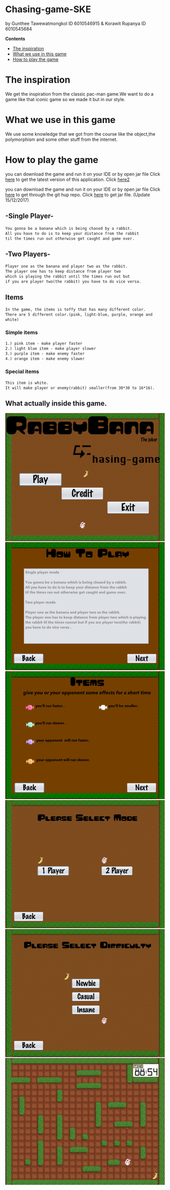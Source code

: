 # Chasing-game-SKE 
by Gunthee Tawewatmongkol ID 6010546915 & Korawit Rupanya ID 6010545684

**Contents**
- [The inspiration](#the-inspiration)
- [What we use in this game](#what-we-use-in-this-game)
- [How to play the game](#how-to-play-the-game)

# The inspiration
We get the inspiration from the classic pac-man game.We want to do a game like that iconic game so we made it but in our style.

# What we use in this game
We use some knowledge that we got from the course like the object,the polymorphism and some other stuff from the internet.

# How to play the game
	
you can download the game and run it on your IDE or by open jar file 
	Click [here](https://github.com/KameriiJ/Chasing-game-SKE) to get the latest version of this application.
	Click [here2](https://drive.google.com/open?id=1afX_BI5sK4UPi5P2sqG-Umg3VWb8rsrf)

you can download the game and run it on your IDE or by open jar file 
    Click [here](https://github.com/KameriiJ/Chasing-game-SKE) to get through the git hup repo.
    Click [here](https://drive.google.com/open?id=1afX_BI5sK4UPi5P2sqG-Umg3VWb8rsrf) to get jar file. (Update 15/12/2017)

## -Single Player-

    You gonna be a banana which is being chased by a rabbit.
    All you have to do is to keep your distance from the rabbit 
    til the times run out otherwise get caught and game over.

## -Two Players-

    Player one as the banana and player two as the rabbit.
    The player one has to keep distance from player two 
    which is playing the rabbit until the times run out but 
    if you are player two(the rabbit) you have to do vice versa.

## Items
    In the game, the items is toffy that has many different color.
    There are 5 different color.(pink, light-blue, purple, orange and white)

   ### Simple items

	1.) pink item - make player faster
 	2.) light blue item - make player slower
 	3.) purple item - make enemy faster
 	4.) orange item - make enemy slower

  ### Special items

	This item is white.
	It will make player or enemy(rabbit) smaller(from 30*30 to 16*16).

## What actually inside this game.

![h1](readmeimage/Screen_Shot_2560-12-15_at_15_32_49.jpg)
![h2](readmeimage/Screen_Shot_2560-12-15_at_15_33_06.jpg)
![h3](readmeimage/Screen_Shot_2560-12-15_at_15_33_19.jpg)
![h4](readmeimage/Screen_Shot_2560-12-15_at_15_33_30.jpg)
![h5](readmeimage/Screen_Shot_2560-12-15_at_15_33_48.jpg)
![h6](readmeimage/Screen_Shot_2560-12-15_at_15_34_04.jpg)



    

